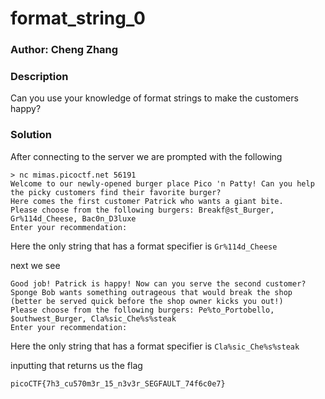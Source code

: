 # format_string_0

### Author: Cheng Zhang

### Description
Can you use your knowledge of format strings to make the customers happy?

### Solution

After connecting to the server we are prompted with the following

```
> nc mimas.picoctf.net 56191
Welcome to our newly-opened burger place Pico 'n Patty! Can you help the picky customers find their favorite burger?
Here comes the first customer Patrick who wants a giant bite.
Please choose from the following burgers: Breakf@st_Burger, Gr%114d_Cheese, Bac0n_D3luxe
Enter your recommendation:
```

Here the only string that has a format specifier is `Gr%114d_Cheese`

next we see

```
Good job! Patrick is happy! Now can you serve the second customer?
Sponge Bob wants something outrageous that would break the shop (better be served quick before the shop owner kicks you out!)
Please choose from the following burgers: Pe%to_Portobello, $outhwest_Burger, Cla%sic_Che%s%steak
Enter your recommendation:
```

Here the only string that has a format specifier is `Cla%sic_Che%s%steak`

inputting that returns us the flag

`picoCTF{7h3_cu570m3r_15_n3v3r_SEGFAULT_74f6c0e7}`